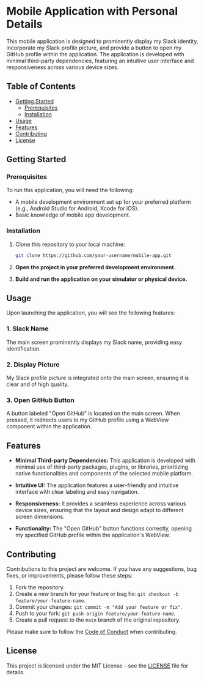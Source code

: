 # Mobile Application with Personal Details

This mobile application is designed to prominently display my Slack identity, incorporate my Slack profile picture, and provide a button to open my GitHub profile within the application. The application is developed with minimal third-party dependencies, featuring an intuitive user interface and responsiveness across various device sizes.

## Table of Contents

-   [Getting Started](#getting-started)
    -   [Prerequisites](#prerequisites)
    -   [Installation](#installation)
-   [Usage](#usage)
-   [Features](#features)
-   [Contributing](#contributing)
-   [License](#license)

## Getting Started

### Prerequisites

To run this application, you will need the following:

-   A mobile development environment set up for your preferred platform (e.g., Android Studio for Android, Xcode for iOS).
-   Basic knowledge of mobile app development.

### Installation

1. Clone this repository to your local machine:

    ```bash
    git clone https://github.com/your-username/mobile-app.git

    ```

2. **Open the project in your preferred development environment.**

3. **Build and run the application on your simulator or physical device.**

## Usage

Upon launching the application, you will see the following features:

### 1. Slack Name

The main screen prominently displays my Slack name, providing easy identification.

### 2. Display Picture

My Slack profile picture is integrated onto the main screen, ensuring it is clear and of high quality.

### 3. Open GitHub Button

A button labeled "Open GitHub" is located on the main screen. When pressed, it redirects users to my GitHub profile using a WebView component within the application.

## Features

-   **Minimal Third-party Dependencies:** This application is developed with minimal use of third-party packages, plugins, or libraries, prioritizing native functionalities and components of the selected mobile platform.

-   **Intuitive UI:** The application features a user-friendly and intuitive interface with clear labeling and easy navigation.

-   **Responsiveness:** It provides a seamless experience across various device sizes, ensuring that the layout and design adapt to different screen dimensions.

-   **Functionality:** The "Open GitHub" button functions correctly, opening my specified GitHub profile within the application's WebView.

## Contributing

Contributions to this project are welcome. If you have any suggestions, bug fixes, or improvements, please follow these steps:

1. Fork the repository.
2. Create a new branch for your feature or bug fix: `git checkout -b feature/your-feature-name`.
3. Commit your changes: `git commit -m "Add your feature or fix"`.
4. Push to your fork: `git push origin feature/your-feature-name`.
5. Create a pull request to the `main` branch of the original repository.

Please make sure to follow the [Code of Conduct](CODE_OF_CONDUCT.md) when contributing.

## License

This project is licensed under the MIT License - see the [LICENSE](LICENSE) file for details.
